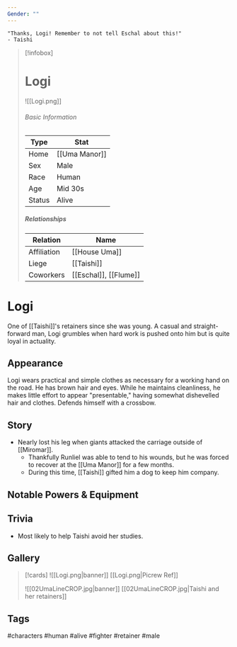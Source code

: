 ```yaml
---
Gender: ""
---
```



	"Thanks, Logi! Remember to not tell Eschal about this!" 
	- Taishi

> [!infobox]
> # Logi
> ![[Logi.png]]
> ###### Basic Information
> | Type | Stat |
> | ---- | ---- |
> | Home | [[Uma Manor]] |
> | Sex | Male |
> | Race | Human |
> | Age | Mid 30s |
> | Status | Alive |
> ##### Relationships
> | Relation | Name |
> | ---- | ---- |
> | Affiliation | [[House Uma]] |
> | Liege|[[Taishi]] | 
> | Coworkers|[[Eschal]], [[Flume]]|

# Logi
One of [[Taishi]]'s retainers since she was young. A casual and straight-forward man, Logi grumbles when hard work is pushed onto him but is quite loyal in actuality.
## Appearance
Logi wears practical and simple clothes as necessary for a working hand on the road. He has brown hair and eyes. While he maintains cleanliness, he makes little effort to appear "presentable," having somewhat dishevelled hair and clothes. Defends himself with a crossbow.
## Story
- Nearly lost his leg when giants attacked the carriage outside of [[Miromar]].
	- Thankfully Runliel was able to tend to his wounds, but he was forced to recover at the [[Uma Manor]] for a few months.
	- During this time, [[Taishi]] gifted him a dog to keep him company.
## Notable Powers & Equipment
## Trivia
- Most likely to help Taishi avoid her studies.
## Gallery
>[!cards]
>![[Logi.png|banner]]
>[[Logi.png|Picrew Ref]]
>
>![[02UmaLineCROP.jpg|banner]]
> [[02UmaLineCROP.jpg|Taishi and her retainers]]

## Tags
#characters #human #alive #fighter #retainer  #male 
